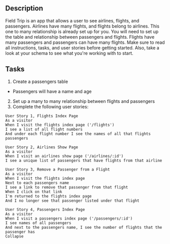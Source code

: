 ## Description
Field Trip is an app that allows a user to see airlines, flights, and passengers. Airlines have many flights, and flights belong to airlines. This one to many relationship is already set up for you. You will need to set up the table and relationship between passengers and flights. Flights have many passengers and passengers can have many flights. Make sure to read all instructions, tasks, and user stories before getting started. Also, take a look at your schema to see what you're working with to start.
## Tasks
1. Create a passengers table
  - Passengers will have a name and age
2. Set up a many to many relationship between flights and passengers
3. Complete the following user stories:
```
User Story 1, Flights Index Page
As a visitor
When I visit the flights index page ('/flights')
I see a list of all flight numbers
And under each flight number I see the names of all that flights passengers 
```
```
User Story 2, Airlines Show Page
As a visitor
When I visit an airlines show page ('/airlines/:id')
I see a unique list of passengers that have flights from that airline
```
```
User Story 3, Remove a Passenger from a Flight
As a visitor
When I visit the flights index page
Next to each passengers name
I see a link to remove that passenger from that flight
When I click on that link
I'm returned to the flights index page 
And I no longer see that passenger listed under that flight
```
```
User Story 4, Passengers Index Page
As a visitor
When I visit a passengers index page ('/passengers/:id')
I see names of all passengers
And next to the passengers name, I see the number of flights that the passenger has
Collapse
